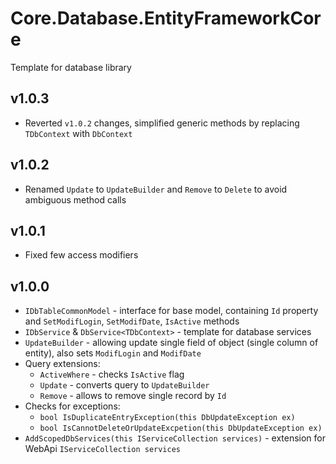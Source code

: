 ﻿# Core.Database.EntityFrameworkCore
Template for database library
## v1.0.3
* Reverted `v1.0.2` changes, simplified generic methods by replacing `TDbContext` with `DbContext`
## v1.0.2
* Renamed `Update` to `UpdateBuilder` and `Remove` to `Delete` to avoid ambiguous method calls
## v1.0.1
* Fixed few access modifiers
## v1.0.0
* `IDbTableCommonModel` - interface for base model, containing `Id` property and `SetModifLogin`, `SetModifDate`, `IsActive` methods
* `IDbService` & `DbService<TDbContext>` - template for database services
* `UpdateBuilder` - allowing update single field of object (single column of entity), also sets `ModifLogin` and `ModifDate`
* Query extensions:
	* `ActiveWhere` - checks `IsActive` flag
	* `Update` - converts query to `UpdateBuilder`
	* `Remove` - allows to remove single record by `Id`
* Checks for exceptions:
	* `bool IsDuplicateEntryException(this DbUpdateException ex)`
	* `bool IsCannotDeleteOrUpdateExcpetion(this DbUpdateException ex)`
* `AddScopedDbServices(this IServiceCollection services)` - extension for WebApi `IServiceCollection services`
